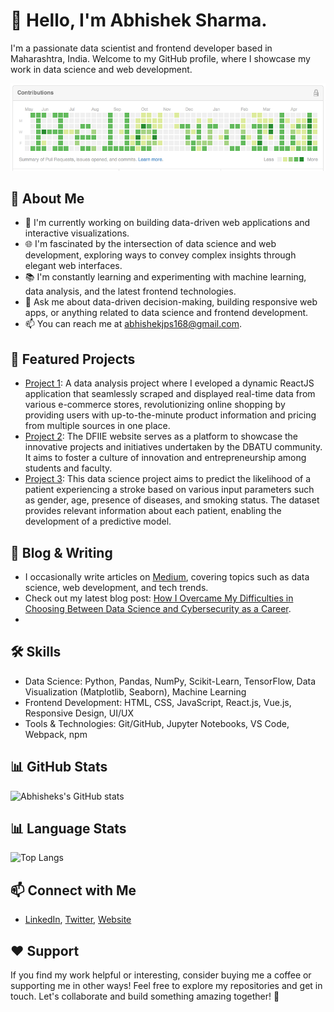 # 👋 Hello, I'm Abhishek Sharma.

I'm a passionate data scientist and frontend developer based in Maharashtra, India. Welcome to my GitHub profile, where I showcase my work in data science and web development.

![Developer Image](banner.png)

## 🌱 About Me

- 🔭 I'm currently working on building data-driven web applications and interactive visualizations.
- 🌐 I'm fascinated by the intersection of data science and web development, exploring ways to convey complex insights through elegant web interfaces.
- 📚 I'm constantly learning and experimenting with machine learning, data analysis, and the latest frontend technologies.
- 💬 Ask me about data-driven decision-making, building responsive web apps, or anything related to data science and frontend development.
- 📫 You can reach me at abhishekjps168@gmail.com.

## 🚀 Featured Projects

- [Project 1](https://github.com/Abhisheks-Workspace/ShopCrawler): A data analysis project where I eveloped a dynamic ReactJS application that seamlessly scraped and displayed real-time data from various e-commerce stores, revolutionizing online shopping by providing users with up-to-the-minute product information and pricing from multiple sources in one place.
- [Project 2](https://github.com/Abhisheks-Workspace/DFIIE-Website): The DFIIE website serves as a platform to showcase the innovative projects and initiatives undertaken by the DBATU community. It aims to foster a culture of innovation and entrepreneurship among students and faculty.
- [Project 3](https://github.com/Abhisheks-Workspace/StrokeRisk-Predictor): This data science project aims to predict the likelihood of a patient experiencing a stroke based on various input parameters such as gender, age, presence of diseases, and smoking status. The dataset provides relevant information about each patient, enabling the development of a predictive model.

## 📝 Blog & Writing

- I occasionally write articles on [Medium](https://medium.com/@abhishekjps168), covering topics such as data science, web development, and tech trends.
- Check out my latest blog post: [How I Overcame My Difficulties in Choosing Between Data Science and Cybersecurity as a Career](https://medium.com/@abhishekjps168/how-i-overcame-my-difficulties-in-choosing-between-data-science-and-cybersecurity-as-a-career-a8983d2c4259).
- 

## 🛠️ Skills

- Data Science: Python, Pandas, NumPy, Scikit-Learn, TensorFlow, Data Visualization (Matplotlib, Seaborn), Machine Learning
- Frontend Development: HTML, CSS, JavaScript, React.js, Vue.js, Responsive Design, UI/UX
- Tools & Technologies: Git/GitHub, Jupyter Notebooks, VS Code, Webpack, npm

## 📊 GitHub Stats

![Abhisheks's GitHub stats](https://github-readme-stats.vercel.app/api?username=Abhisheks-Workspace&show_icons=true&theme=radical)

## 📊 Language Stats

![Top Langs](https://github-readme-stats.vercel.app/api/top-langs/?username=Abhisheks-Workspace&layout=pie) 

## 📫 Connect with Me

- [LinkedIn](https://www.linkedin.com/in/abhishek-sharma-b3b965178), [Twitter](https://twitter.com/AbhishekJPS168), [Website](https://abhisheks-workspace.github.io/)

## ❤️ Support

If you find my work helpful or interesting, consider buying me a coffee or supporting me in other ways!
Feel free to explore my repositories and get in touch. Let's collaborate and build something amazing together! 🚀
